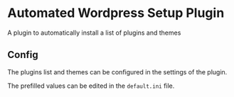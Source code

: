 # Automated Wordpress Setup Plugin
A plugin to automatically install a list of plugins and themes

## Config
The plugins list and themes can be configured in the settings of the plugin.

The prefilled values can be edited in the `default.ini` file.